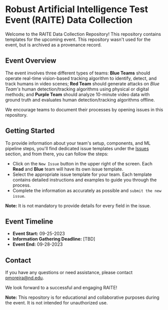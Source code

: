 # Robust Artificial Intelligence Test Event (RAITE) Data Collection

Welcome to the RAITE Data Collection Repository! This repository contains templates for the upcoming event. This repository wasn't used for the event, but is archived as a provenance record.

## Event Overview

The event involves three different types of teams: 
**Blue Teams** should operate real-time vision-based tracking algorithm to identify, detect, and track humans in video scenes;
**Red Team** should generate attacks on *Blue Team's* human detection/tracking algorithms using physical or digital methods; and 
**Purple Team** should analyze 10-minute video data with ground truth and evaluates human detection/tracking algorithms offline.

We encourage teams to document their processes by opening issues in this repository.

## Getting Started

To provide information about your team's setup, components, and ML pipeline steps, you'll find dedicated issue templates under the [Issues](https://github.com/nd-crane/raite-data-collection/issues) section, and from there, you can follow the steps:

- Click on the `New Issue` button in the upper right of the screen. Each **Read** and **Blue** team will have its own issue template.
- Select the appropriate issue template for your team. Each template contains detailed instructions and examples to guide you through the process.
- Complete the information as accurately as possible and `submit the new issue`.

**Note:** It is not mandatory to provide details for every field in the issue.

## Event Timeline

- **Event Start:** 09-25-2023
- **Information Gathering Deadline:** [TBD]
- **Event End:** 09-28-2023

## Contact

If you have any questions or need assistance, please contact [pmoreira@nd.edu](mailto:pmoreira@nd.edu).

We look forward to a successful and engaging RAITE!

**Note:** This repository is for educational and collaborative purposes during the event. It is not intended for unauthorized use.
